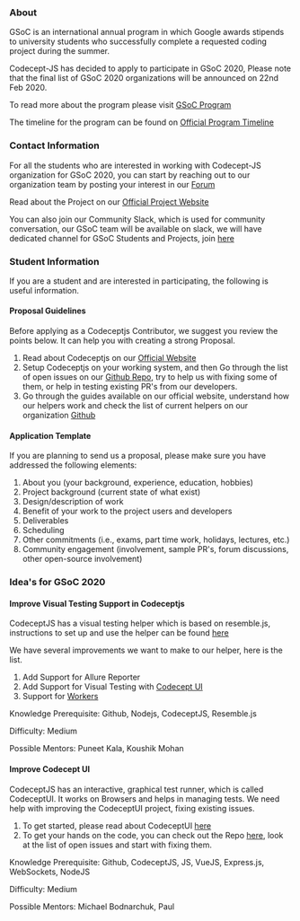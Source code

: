 ### About
GSoC is an international annual program in which Google awards stipends to university students who successfully complete a requested coding project during the summer. 

Codecept-JS has decided to apply to participate in GSoC 2020, Please note that the final list of GSoC 2020 organizations will be announced on 22nd Feb 2020.  

To read more about the program please visit [GSoC Program](https://summerofcode.withgoogle.com/)

The timeline for the program can be found on [Official Program Timeline](https://summerofcode.withgoogle.com/how-it-works/#timeline)

### Contact Information

For all the students who are interested in working with Codecept-JS organization for GSoC 2020, you can start by reaching out to our organization team by posting your interest in our [Forum](https://codecept.discourse.group/)

Read about the Project on our [Official Project Website](https://codecept.io/)

You can also join our Community Slack, which is used for community conversation, our GSoC team will be available on slack, we will have dedicated channel for GSoC Students and Projects, join [here](http://bit.ly/chat-codeceptjs)

### Student Information

If you are a student and are interested in participating, the following is useful information. 

#### Proposal Guidelines
Before applying as a Codeceptjs Contributor, we suggest you review the points below. It can help you with creating a strong Proposal.

1. Read about Codeceptjs on our [Official Website](https://codecept.io/)
2. Setup Codeceptjs on your working system, and then Go through the list of open issues on our [Github Repo](https://github.com/Codeception/CodeceptJS/issues), try to help us with fixing some of them, or help in testing existing PR's from our developers. 
3. Go through the guides available on our official website, understand how our helpers work and check the list of current helpers on our organization [Github](https://github.com/codecept-js)

#### Application Template

If you are planning to send us a proposal, please make sure you have addressed the following elements:

1. About you (your background, experience, education, hobbies)
2. Project background (current state of what exist)
3. Design/description of work
4. Benefit of your work to the project users and developers
5. Deliverables
6. Scheduling
7. Other commitments (i.e., exams, part time work, holidays, lectures, etc.)
8. Community engagement (involvement, sample PR's, forum discussions, other open-source involvement)

### Idea's for GSoC 2020

#### Improve Visual Testing Support in Codeceptjs
CodeceptJS has a visual testing helper which is based on resemble.js, instructions to set up and use the helper can be found [here](https://github.com/codecept-js/codeceptjs-resemblehelper)

We have several improvements we want to make to our helper, here is the list. 
1. Add Support for Allure Reporter
2. Add Support for Visual Testing with [Codecept UI](https://codecept.io/ui/) 
3. Support for [Workers](https://codecept.io/parallel/)

Knowledge Prerequisite: Github, Nodejs, CodeceptJS, Resemble.js

Difficulty: Medium

Possible Mentors: Puneet Kala, Koushik Mohan

#### Improve Codecept UI
CodeceptJS has an interactive, graphical test runner, which is called CodeceptUI. It works on Browsers and helps in managing tests. 
We need help with improving the CodeceptUI project, fixing existing issues. 
1. To get started, please read about CodeceptUI [here](https://codecept.io/ui/)
2. To get your hands on the code, you can check out the Repo [here](https://github.com/codecept-js/ui), look at the list of open issues and start with fixing them. 

Knowledge Prerequisite: Github, CodeceptJS, JS, VueJS, Express.js, WebSockets, NodeJS

Difficulty: Medium

Possible Mentors: Michael Bodnarchuk, Paul 